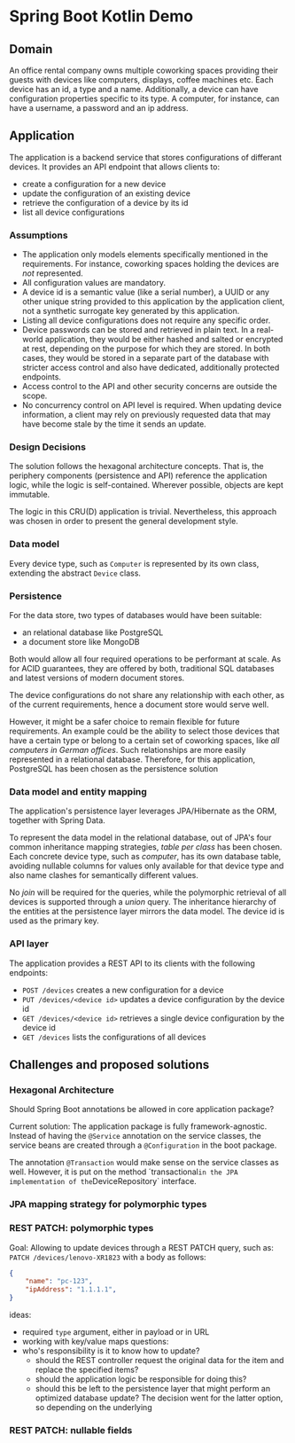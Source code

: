 # Spring Boot Kotlin Demo

## Domain
An office rental company owns multiple coworking spaces 
providing their guests with devices like computers, displays, coffee machines etc.
Each device has an id, a type and a name.
Additionally, a device can have configuration properties specific to its type.
A computer, for instance, can have a username, a password and an ip address.

## Application
The application is a backend service that stores configurations of differant devices.
It provides an API endpoint that allows clients to:
- create a configuration for a new device
- update the configuration of an existing device
- retrieve the configuration of a device by its id 
- list all device configurations

### Assumptions
- The application only models elements specifically mentioned in the requirements.
  For instance, coworking spaces holding the devices are _not_ represented.
- All configuration values are mandatory.
- A device id is a semantic value (like a serial number), a UUID or 
  any other unique string provided to this application by the application client, 
  not a synthetic surrogate key generated by this application.
- Listing all device configurations does not require any specific order.
- Device passwords can be stored and retrieved in plain text. 
  In a real-world application, they would be either hashed and salted or encrypted at rest,
  depending on the purpose for which they are stored.
  In both cases, they would be stored in a separate part of the database with stricter access control
  and also have dedicated, additionally protected endpoints. 
- Access control to the API and other security concerns are outside the scope.
- No concurrency control on API level is required. 
  When updating device information, a client may rely on previously requested data 
  that may have become stale by the time it sends an update.

### Design Decisions
The solution follows the hexagonal architecture concepts.
That is, the periphery components (persistence and API) reference the application logic,
while the logic is self-contained.
Wherever possible, objects are kept immutable.

The logic in this CRU(D) application is trivial.
Nevertheless, this approach was chosen in order to present the general development style.

### Data model
Every device type, such as `Computer` is represented by its own class, extending the abstract `Device` class.

### Persistence
For the data store, two types of databases would have been suitable:
- an relational database like PostgreSQL
- a document store like MongoDB

Both would allow all four required operations to be performant at scale.
As for ACID guarantees, they are offered by both, traditional SQL databases 
and latest versions of modern document stores.

The device configurations do not share any relationship with each other, as of the current requirements,
hence a document store would serve well.

However, it might be a safer choice to remain flexible for future requirements. 
An example could be the ability to select those devices that have a certain type or belong to a certain set of coworking spaces,
like _all computers in German offices_. 
Such relationships are more easily represented in a relational database.
Therefore, for this application, PostgreSQL has been chosen as the persistence solution

### Data model and entity mapping
The application's persistence layer leverages JPA/Hibernate as the ORM, together with Spring Data.

To represent the data model in the relational database,
out of JPA's four common inheritance mapping strategies, _table per class_ has been chosen.
Each concrete device type, such as _computer_, has its own database table,
avoiding nullable columns for values only available for that device type
and also name clashes for semantically different values.

No _join_ will be required for the queries, 
while the polymorphic retrieval of all devices is supported through a _union_ query.
The inheritance hierarchy of the entities at the persistence layer mirrors the data model.
The device id is used as the primary key.

### API layer
The application provides a REST API to its clients with the following endpoints:
- `POST /devices` creates a new configuration for a device
- `PUT /devices/<device id>` updates a device configuration by the device id
- `GET /devices/<device id>` retrieves a single device configuration by the device id
- `GET /devices` lists the configurations of all devices

## Challenges and proposed solutions
### Hexagonal Architecture
Should Spring Boot annotations be allowed in core application package?

Current solution: 
The application package is fully framework-agnostic.
Instead of having the `@Service` annotation on the service classes,
the service beans are created through a `@Configuration` in the boot package.

The annotation `@Transaction` would make sense on the service classes as well.
However, it is put on the method ´transactional` in the JPA implementation
of the `DeviceRepository` interface.
### JPA mapping strategy for polymorphic types
### REST PATCH: polymorphic types
Goal: Allowing to update devices through a REST PATCH query, such as:
`PATCH /devices/lenovo-XR1823`
with a body as follows:
```json 
{
    "name": "pc-123",
    "ipAddress": "1.1.1.1",
}
```
ideas:
- required `type` argument, either in payload or in URL
- working with key/value maps
questions:
- who's responsibility is it to know how to update?
  - should the REST controller request the original data for the item
    and replace the specified items?
  - should the application logic be responsible for doing this?
  - should this be left to the persistence layer that might perform an optimized database update?
  The decision went for the latter option, so depending on the underlying 
### REST PATCH: nullable fields 